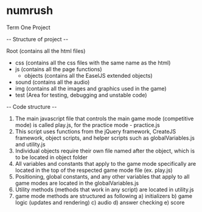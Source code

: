 # numrush
Term One Project

-- Structure of project --

Root (contains all the html files)
  - css (contains all the css files with the same name as the html)
  - js (contains all the page functions)
    - objects (contains all the EaselJS extended objects)
  - sound (contains all the audio)
  - img (contains all the images and graphics used in the game)
  - test (Area for testing, debugging and unstable code)
  
-- Code structure  -- 
1. The main javascript file that controls the main game mode (competitive mode) is called play.js, for the practice mode - practice.js
2. This script uses functions from the jQuery framework, CreateJS framework, object scripts, and helper scripts such as globalVariables.js and utility.js
3. Individual objects require their own file named after the object, which is to be located in object folder
4. All variables and constants that apply to the game mode specifically are located in the top of the respected game mode file (ex. play.js)
5. Positioning, global constants, and any other variables that apply to all game modes are located in the globalVariables.js
6. Utility methods (methods that work in any script) are located in utility.js
7. game mode methods are structured as following
  a) initializers 
  b) game logic (updates and rendering)
  c) audio 
  d) answer checking 
  e) score 
